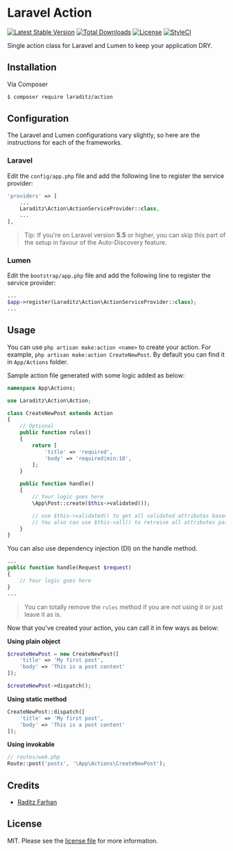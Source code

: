 # Laravel Action

[![Latest Stable Version](https://poser.pugx.org/laraditz/action/v/stable?format=flat-square)](https://packagist.org/packages/laraditz/action)
[![Total Downloads](https://img.shields.io/packagist/dt/laraditz/action?style=flat-square)](https://packagist.org/packages/laraditz/action)
[![License](https://poser.pugx.org/laraditz/action/license?format=flat-square)](https://packagist.org/packages/laraditz/action)
[![StyleCI](https://github.styleci.io/repos/7548986/shield?style=square)](https://github.com/laraditz/action)

Single action class for Laravel and Lumen to keep your application DRY.

## Installation

Via Composer

```bash
$ composer require laraditz/action
```

## Configuration

The Laravel and Lumen configurations vary slightly, so here are the instructions for each of the frameworks.

### Laravel

Edit the `config/app.php` file and add the following line to register the service provider:

```php
'providers' => [
    ...
    Laraditz\Action\ActionServiceProvider::class,
    ...
],
```

> Tip: If you're on Laravel version **5.5** or higher, you can skip this part of the setup in favour of the Auto-Discovery feature.

### Lumen

Edit the `bootstrap/app.php` file and add the following line to register the service provider:

```php
...
$app->register(Laraditz\Action\ActionServiceProvider::class);
...
```

## Usage

You can use `php artisan make:action <name>` to create your action. For example, `php artisan make:action CreateNewPost`. By default you can find it in `App/Actions` folder. 

Sample action file generated with some logic added as below:
```php
namespace App\Actions;

use Laraditz\Action\Action;

class CreateNewPost extends Action
{
    // Optional
    public function rules()
    {
        return [
            'title' => 'required',
            'body' => 'required|min:10',
        ];
    }

    public function handle()
    {
        // Your logic goes here
        \App\Post::create($this->validated());

        // use $this->validated() to get all validated attributes based on rules.
        // You also can use $this->all() to retreive all attributes passed if there is no rules.
    }
}
```

You can also use dependency injection (DI) on the handle method.
```php
...
public function handle(Request $request)
{
    // Your logic goes here        
}
...
```
> You can totally remove the `rules` method if you are not using it or just leave it as is.

Now that you've created your action, you can call it in few ways as below:

**Using plain object**
```php
$createNewPost = new CreateNewPost([
    'title' => 'My first post', 
    'body' => 'This is a post content'
]);

$createNewPost->dispatch();
```

**Using static method**
```php
CreateNewPost::dispatch([
    'title' => 'My first post', 
    'body' => 'This is a post content'
]);
```

**Using invokable**
```php
// routes/web.php
Route::post('posts', '\App\Actions\CreateNewPost');
```

## Credits

- [Raditz Farhan](https://github.com/raditzfarhan)

## License

MIT. Please see the [license file](LICENSE) for more information.
